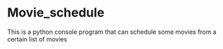 # Movie_schedule
This is a python console program that can schedule some movies from a certain list of movies

